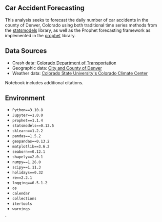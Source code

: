 ## Car Accident Forecasting
This analysis seeks to forecast the daily number of car accidents in the county of Denver, Colorado using both traditional time series methods from the [statsmodels](https://www.statsmodels.org/v0.13.5/generated/statsmodels.tsa.statespace.sarimax.SARIMAX.html) library, as well as the Prophet forecasting framework as implemented in the [prophet](https://facebook.github.io/prophet/) library.

## Data Sources
 - Crash data: [Colorado Department of Transportation](https://www.codot.gov/safety/traffic-safety/data-analysis/crash-data)
 - Geographic data: [City and County of Denver](https://www.denvergov.org/opendata/dataset/city-and-county-of-denver-statistical-neighborhoods)
 - Weather data: [Colorado State University's Colorado Climate Center](https://climate.colostate.edu/data_access_new.html)

Notebook includes additional citations.

## Environment
 - `Python==3.10.8`
 - `Jupyter==1.0.0`
 - `prophet==1.1.4`
 - `statsmodels==0.13.5`
 - `sklearn==1.2.2`<br>
 - `pandas==1.5.2`<br>
 - `geopandas==0.13.2`<br>
 - `matplotlib==3.6.2`<br>
 - `seaborn==0.12.1`<br>
 - `shapely==2.0.1`
 - `numpy==1.26.0`
 - `scipy==1.11.3`
 - `holidays==0.32`
 - `re==2.2.1`
 - `logging==0.5.1.2`
 - `os`
 - `calendar`
 - `collections`
 - `itertools`
 - `warnings`



`

